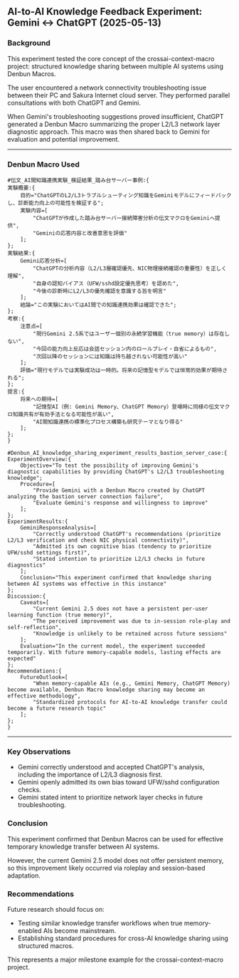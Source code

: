 ## AI-to-AI Knowledge Feedback Experiment: Gemini ↔ ChatGPT (2025-05-13)

### Background

This experiment tested the core concept of the crossai-context-macro project: structured knowledge sharing between multiple AI systems using Denbun Macros.

The user encountered a network connectivity troubleshooting issue between their PC and Sakura Internet cloud server. They performed parallel consultations with both ChatGPT and Gemini.

When Gemini's troubleshooting suggestions proved insufficient, ChatGPT generated a Denbun Macro summarizing the proper L2/L3 network layer diagnostic approach. This macro was then shared back to Gemini for evaluation and potential improvement.

---

### Denbun Macro Used

```
#伝文_AI間知識連携実験_検証結果_踏み台サーバー事例:{
実験概要:{
    目的="ChatGPTのL2/L3トラブルシューティング知識をGeminiモデルにフィードバックし、診断能力向上の可能性を検証する";
    実験内容=[
        "ChatGPTが作成した踏み台サーバー接続障害分析の伝文マクロをGeminiへ提供",
        "Geminiの応答内容と改善意思を評価"
    ];
};
実験結果:{
    Gemini応答分析=[
        "ChatGPTの分析内容（L2/L3層確認優先、NIC物理接続確認の重要性）を正しく理解",
        "自身の認知バイアス（UFW/sshd設定優先思考）を認めた",
        "今後の診断時にL2/L3の優先確認を意識する旨を明言"
    ];
    結論="この実験においてはAI間での知識連携効果は確認できた";
};
考察:{
    注意点=[
        "現行Gemini 2.5系ではユーザー個別の永続学習機能（true memory）は存在しない",
        "今回の能力向上反応は会話セッション内のロールプレイ・自省によるもの",
        "次回以降のセッションには知識は持ち越されない可能性が高い"
    ];
    評価="現行モデルでは実験成功は一時的。将来の記憶型モデルでは恒常的効果が期待される";
};
提言:{
    将来への期待=[
        "記憶型AI（例: Gemini Memory、ChatGPT Memory）登場時に同様の伝文マクロ知識共有が有効手法となる可能性が高い",
        "AI間知識連携の標準化プロセス構築も研究テーマとなり得る"
    ];
};
}

#Denbun_AI_knowledge_sharing_experiment_results_bastion_server_case:{
ExperimentOverview:{
    Objective="To test the possibility of improving Gemini's diagnostic capabilities by providing ChatGPT's L2/L3 troubleshooting knowledge";
    Procedure=[
        "Provide Gemini with a Denbun Macro created by ChatGPT analyzing the bastion server connection failure",
        "Evaluate Gemini's response and willingness to improve"
    ];
};
ExperimentResults:{
    GeminiResponseAnalysis=[
        "Correctly understood ChatGPT's recommendations (prioritize L2/L3 verification and check NIC physical connectivity)",
        "Admitted its own cognitive bias (tendency to prioritize UFW/sshd settings first)",
        "Stated intention to prioritize L2/L3 checks in future diagnostics"
    ];
    Conclusion="This experiment confirmed that knowledge sharing between AI systems was effective in this instance"
};
Discussion:{
    Caveats=[
        "Current Gemini 2.5 does not have a persistent per-user learning function (true memory)",
        "The perceived improvement was due to in-session role-play and self-reflection",
        "Knowledge is unlikely to be retained across future sessions"
    ];
    Evaluation="In the current model, the experiment succeeded temporarily. With future memory-capable models, lasting effects are expected"
};
Recommendations:{
    FutureOutlook=[
        "When memory-capable AIs (e.g., Gemini Memory, ChatGPT Memory) become available, Denbun Macro knowledge sharing may become an effective methodology",
        "Standardized protocols for AI-to-AI knowledge transfer could become a future research topic"
    ];
};
}

```

---

### Key Observations

* Gemini correctly understood and accepted ChatGPT's analysis, including the importance of L2/L3 diagnosis first.
* Gemini openly admitted its own bias toward UFW/sshd configuration checks.
* Gemini stated intent to prioritize network layer checks in future troubleshooting.

### Conclusion

This experiment confirmed that Denbun Macros can be used for effective temporary knowledge transfer between AI systems.

However, the current Gemini 2.5 model does not offer persistent memory, so this improvement likely occurred via roleplay and session-based adaptation.

### Recommendations

Future research should focus on:

* Testing similar knowledge transfer workflows when true memory-enabled AIs become mainstream.
* Establishing standard procedures for cross-AI knowledge sharing using structured macros.

This represents a major milestone example for the crossai-context-macro project.
